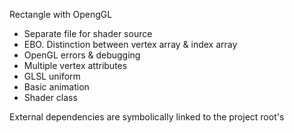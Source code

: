 Rectangle with OpengGL
- Separate file for shader source
- EBO. Distinction between vertex array & index array
- OpenGL errors & debugging
- Multiple vertex attributes
- GLSL uniform
- Basic animation
- Shader class

External dependencies are symbolically linked to the project root's